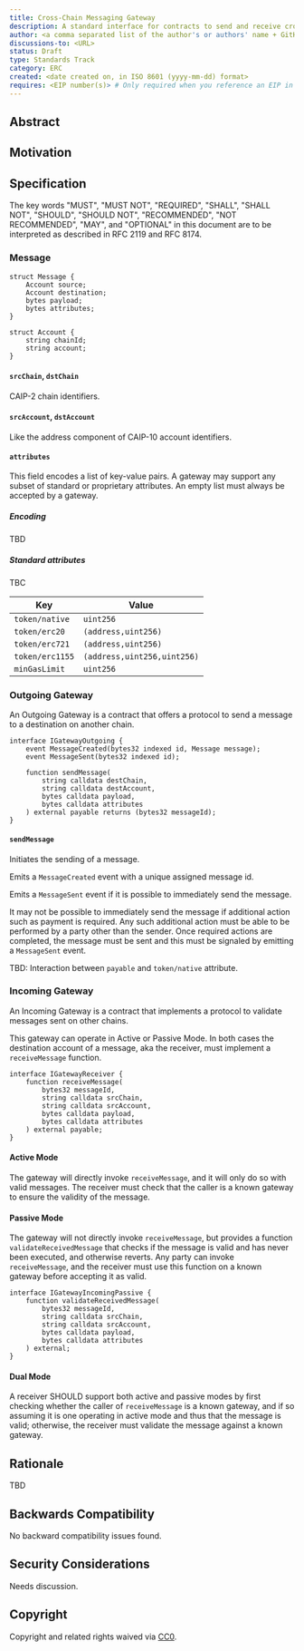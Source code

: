 ```yaml
---
title: Cross-Chain Messaging Gateway
description: A standard interface for contracts to send and receive cross-chain messages.
author: <a comma separated list of the author's or authors' name + GitHub username (in parenthesis), or name and email (in angle brackets).  Example, FirstName LastName (@GitHubUsername), FirstName LastName <foo@bar.com>, FirstName (@GitHubUsername) and GitHubUsername (@GitHubUsername)>
discussions-to: <URL>
status: Draft
type: Standards Track
category: ERC
created: <date created on, in ISO 8601 (yyyy-mm-dd) format>
requires: <EIP number(s)> # Only required when you reference an EIP in the `Specification` section. Otherwise, remove this field.
---
```


## Abstract


## Motivation


## Specification

The key words "MUST", "MUST NOT", "REQUIRED", "SHALL", "SHALL NOT", "SHOULD", "SHOULD NOT", "RECOMMENDED", "NOT RECOMMENDED", "MAY", and "OPTIONAL" in this document are to be interpreted as described in RFC 2119 and RFC 8174.

### Message

```solidity
struct Message {
    Account source;
    Account destination;
    bytes payload;
    bytes attributes;
}

struct Account {
    string chainId;
    string account;
}
```

#### `srcChain`, `dstChain`

CAIP-2 chain identifiers.

#### `srcAccount`, `dstAccount`

Like the address component of CAIP-10 account identifiers.

#### `attributes`

This field encodes a list of key-value pairs. A gateway may support any subset of standard or proprietary attributes. An empty list must always be accepted by a gateway.

##### Encoding

TBD

##### Standard attributes

TBC

| Key | Value |
|-----|-------|
| `token/native` | `uint256` |
| `token/erc20` | `(address,uint256)` |
| `token/erc721` | `(address,uint256)` |
| `token/erc1155` | `(address,uint256,uint256)` |
| `minGasLimit` | `uint256` |

### Outgoing Gateway

An Outgoing Gateway is a contract that offers a protocol to send a message to a destination on another chain.

```solidity
interface IGatewayOutgoing {
    event MessageCreated(bytes32 indexed id, Message message);
    event MessageSent(bytes32 indexed id);

    function sendMessage(
        string calldata destChain,
        string calldata destAccount,
        bytes calldata payload,
        bytes calldata attributes
    ) external payable returns (bytes32 messageId);
}
```

#### `sendMessage`

Initiates the sending of a message.

Emits a `MessageCreated` event with a unique assigned message id.

Emits a `MessageSent` event if it is possible to immediately send the message.

It may not be possible to immediately send the message if additional action such as payment is required. Any such additional action must be able to be performed by a party other than the sender. Once required actions are completed, the message must be sent and this must be signaled by emitting a `MessageSent` event.

TBD: Interaction between `payable` and `token/native` attribute.

### Incoming Gateway

An Incoming Gateway is a contract that implements a protocol to validate messages sent on other chains.

This gateway can operate in Active or Passive Mode. In both cases the destination account of a message, aka the receiver, must implement a `receiveMessage` function.

```solidity
interface IGatewayReceiver {
    function receiveMessage(
        bytes32 messageId,
        string calldata srcChain,
        string calldata srcAccount,
        bytes calldata payload,
        bytes calldata attributes
    ) external payable;
}
```

#### Active Mode

The gateway will directly invoke `receiveMessage`, and it will only do so with valid messages. The receiver must check that the caller is a known gateway to ensure the validity of the message.

#### Passive Mode

The gateway will not directly invoke `receiveMessage`, but provides a function `validateReceivedMessage` that checks if the message is valid and has never been executed, and otherwise reverts. Any party can invoke `receiveMessage`, and the receiver must use this function on a known gateway before accepting it as valid.

```solidity
interface IGatewayIncomingPassive {
    function validateReceivedMessage(
        bytes32 messageId,
        string calldata srcChain,
        string calldata srcAccount,
        bytes calldata payload,
        bytes calldata attributes
    ) external;
}
```

#### Dual Mode

A receiver SHOULD support both active and passive modes by first checking whether the caller of `receiveMessage` is a known gateway, and if so assuming it is one operating in active mode and thus that the message is valid; otherwise, the receiver must validate the message against a known gateway.

## Rationale

TBD

## Backwards Compatibility

No backward compatibility issues found.

## Security Considerations

Needs discussion.

## Copyright

Copyright and related rights waived via [CC0](../LICENSE.md).
